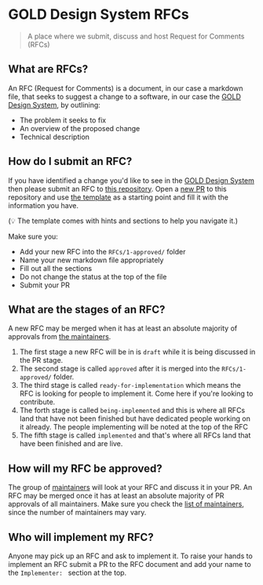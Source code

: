 # GOLD Design System RFCs

> A place where we submit, discuss and host Request for Comments (RFCs)

## What are RFCs?

An RFC (Request for Comments) is a document, in our case a markdown file, that seeks to suggest a change to a software, in our case the [GOLD Design System](https://github.com/designsystemau/design-system-components), by outlining:

- The problem it seeks to fix
- An overview of the proposed change
- Technical description

## How do I submit an RFC?

If you have identified a change you'd like to see in the [GOLD Design System](https://github.com/designsystemau/design-system-components) then please submit an RFC to [this repository](https://github.com/designsystemau/RFCs).
Open a [new PR](https://github.com/designsystemau/RFCs/compare) to this repository and use [the template](RFCs/1-approved/_RFC-template.md) as a starting point and fill it with the information you have.

(💡 The template comes with hints and sections to help you navigate it.)

Make sure you:

- Add your new RFC into the `RFCs/1-approved/` folder
- Name your new markdown file appropriately
- Fill out all the sections
- Do not change the status at the top of the file
- Submit your PR

## What are the stages of an RFC?

A new RFC may be merged when it has at least an absolute majority of approvals from [the maintainers](https://github.com/designsystemau/maintainers).

1. The first stage a new RFC will be in is `draft` while it is being discussed in the PR stage.
2. The second stage is called `approved` after it is merged into the `RFCs/1-approved/` folder.
3. The third stage is called `ready-for-implementation` which means the RFC is looking for people to implement it. Come here if you're looking to contribute.
4. The forth stage is called `being-implemented` and this is where all RFCs land that have not been finished but have dedicated people working on it already. The people implementing will be noted at the top of the RFC
5. The fifth stage is called `implemented` and that's where all RFCs land that have been finished and are live.

## How will my RFC be approved?

The group of [maintainers](https://github.com/designsystemau/maintainers) will look at your RFC and discuss it in your PR.
An RFC may be merged once it has at least an absolute majority of PR approvals of all maintainers.
Make sure you check the [list of maintainers](https://github.com/designsystemau/maintainers), since the number of maintainers may vary.

## Who will implement my RFC?

Anyone may pick up an RFC and ask to implement it.
To raise your hands to implement an RFC submit a PR to the RFC document and add your name to the `Implementer: ` section at the top.
